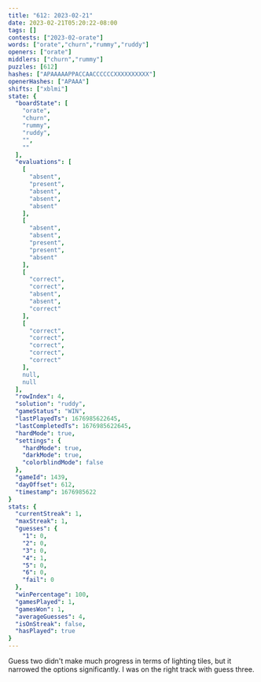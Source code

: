 ```yaml
---
title: "612: 2023-02-21"
date: 2023-02-21T05:20:22-08:00
tags: []
contests: ["2023-02-orate"]
words: ["orate","churn","rummy","ruddy"]
openers: ["orate"]
middlers: ["churn","rummy"]
puzzles: [612]
hashes: ["APAAAAAPPACCAACCCCCCXXXXXXXXXX"]
openerHashes: ["APAAA"]
shifts: ["xblmi"]
state: {
  "boardState": [
    "orate",
    "churn",
    "rummy",
    "ruddy",
    "",
    ""
  ],
  "evaluations": [
    [
      "absent",
      "present",
      "absent",
      "absent",
      "absent"
    ],
    [
      "absent",
      "absent",
      "present",
      "present",
      "absent"
    ],
    [
      "correct",
      "correct",
      "absent",
      "absent",
      "correct"
    ],
    [
      "correct",
      "correct",
      "correct",
      "correct",
      "correct"
    ],
    null,
    null
  ],
  "rowIndex": 4,
  "solution": "ruddy",
  "gameStatus": "WIN",
  "lastPlayedTs": 1676985622645,
  "lastCompletedTs": 1676985622645,
  "hardMode": true,
  "settings": {
    "hardMode": true,
    "darkMode": true,
    "colorblindMode": false
  },
  "gameId": 1439,
  "dayOffset": 612,
  "timestamp": 1676985622
}
stats: {
  "currentStreak": 1,
  "maxStreak": 1,
  "guesses": {
    "1": 0,
    "2": 0,
    "3": 0,
    "4": 1,
    "5": 0,
    "6": 0,
    "fail": 0
  },
  "winPercentage": 100,
  "gamesPlayed": 1,
  "gamesWon": 1,
  "averageGuesses": 4,
  "isOnStreak": false,
  "hasPlayed": true
}
---
```

<!-- more -->
Guess two didn't make much progress in terms of lighting tiles, but it narrowed the options significantly. I was on the right track with guess three. 
